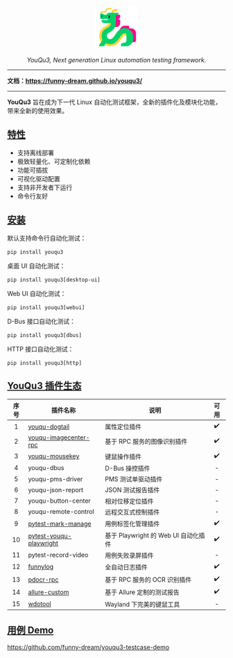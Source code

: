 <p align="center">
  <a href="https://github.com/funny-dream/youqu3">
    <img src="./docs/assets/logo.png" width="100" alt="YouQu3">
  </a>
</p>
<p align="center">
    <em>YouQu3, Next generation Linux automation testing framework.</em>
</p>


--------------

**文档：https://funny-dream.github.io/youqu3/**

--------------

**YouQu3** 旨在成为下一代 Linux 自动化测试框架，全新的插件化及模块化功能，带来全新的使用效果。

## [特性]()

- 支持离线部署
- 极致轻量化、可定制化依赖
- 功能可插拔
- 可视化驱动配置
- 支持非开发者下运行
- 命令行友好

## [安装]()

默认支持命令行自动化测试：

```shell
pip install youqu3
```

桌面 UI 自动化测试：

```shell
pip install youqu3[desktop-ui]
```

Web UI 自动化测试：

```shell
pip install youqu3[webui]
```

D-Bus 接口自动化测试：

```shell
pip install youqu3[dbus]
```

HTTP 接口自动化测试：

```shell
pip install youqu3[http]
```

## [YouQu3 插件生态]()

| 序号                                  | 插件名称                                              | 说明                                 | 可用                             |
| :----------------------------------------------------------: | ------------------------------------ | ------------------------------------ | :----------------------------------: |
| 1 | [youqu-dogtail](https://github.com/funny-dream/youqu-dogtail) | 属性定位插件                         | ✔️ |
| 2 | [youqu-imagecenter-rpc](https://github.com/funny-dream/youqu-imagecenter-rpc) | 基于 RPC 服务的图像识别插件      | ✔️ |
| 3 | [youqu-mousekey](https://github.com/funny-dream/youqu-mousekey) | 键鼠操作插件                         | ✔️ |
| 4 | youqu-dbus | D-Bus 操控插件 | - |
| 5 | youqu-pms-driver | PMS 测试单驱动插件 | - |
| 6 | youqu-json-report | JSON 测试报告插件 | - |
| 7 | youqu-button-center | 相对位移定位插件 | - |
| 8 | youqu-remote-control | 远程交互式控制插件 | - |
| 9 | [pytest-mark-manage](https://github.com/funny-dream/pytest-mark-manage) | 用例标签化管理插件 | ✔️ |
| 10 | [pytest-youqu-playwright](https://github.com/funny-dream/pytest-youqu-playwright) | 基于 Playwright 的 Web UI 自动化插件 | ✔️ |
| 11 | pytest-record-video | 用例失败录屏插件 | - |
| 12 | [funnylog](https://linuxdeepin.github.io/funnylog/)          | 全自动日志插件                       | ✔️ |
| 13 | [pdocr-rpc](https://linuxdeepin.github.io/pdocr-rpc/)        | 基于 RPC 服务的 OCR 识别插件         | ✔️ |
| 14 | [allure-custom](https://github.com/funny-dream/allure-custom) | 基于 Allure 定制的测试报告 | ✔️ |
| 15 | [wdotool](https://github.com/funny-dream/wdotool) | Wayland 下完美的键鼠工具 | - |

## [用例 Demo]()

https://github.com/funny-dream/youqu3-testcase-demo
